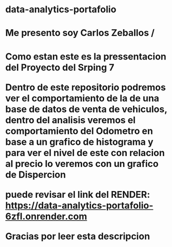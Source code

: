 # data-analytics-portafolio
<h1>Me presento soy Carlos Zeballos /<h1>
Como estan este es la pressentacion del Proyecto del Srping 7

Dentro de este repositorio podremos ver el comportamiento de la de una base de datos de venta de vehiculos, dentro del analisis veremos el comportamiento del Odometro en base a un grafico de histograma y para ver el nivel de este con relacion al precio lo veremos con un grafico de Dispercion

puede revisar el link del RENDER: https://data-analytics-portafolio-6zfl.onrender.com

Gracias por leer esta descripcion

